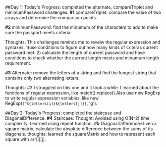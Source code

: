 ##Day 1: 
Today's Progress: completed the alternate, compareTriplet and minimumPassword challenges. 
**#1** compareTriplet: compare the value of two arrays and determine the comparison points.

**#2** minimumPassword: find the minumum of the characters to add to make sure the passport meets criteria. 

Thoughts:  This challenges reminds me to reveiw the regular expression and syntaxes. 1)use conditions to figure out how many kinds of criteras current password met. 2) calculate the length of current password and have conditions to check whether the current length meets and minumum length requirement. 


**#3** Alternate: remove the letters of a string and find the longest string that contains only two alternating letters.

Thoughts: 
#3 I struggled on this one and it took a while. I learned about the functions of regular expression, like match().replace().Also use new RegExp to write regular expression variables, like new RegExp(`[^${letters[i]}${letters[j]}]`, 'g').


##Day 2:
Today's Progress: completed the staircase and DiagonalDifference.
**#4** Staircase: 
Thought: Avoided using O(N^2) time complexity. Learned using repeat function.
**#5** DiagonalDifference:Given a square matrix, calculate the absolute difference between the sums of its diagonals.
thoughts: learned the squareMatrix and how to represent each square with arr[i][j]. 